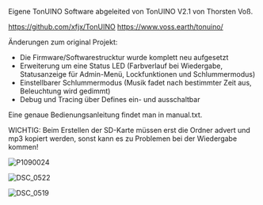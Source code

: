 Eigene TonUINO Software abgeleited von TonUINO V2.1 von Thorsten Voß.

https://github.com/xfjx/TonUINO
https://www.voss.earth/tonuino/

Änderungen zum original Projekt:
  - Die Firmware/Softwarestrucktur wurde komplett neu aufgesetzt
  - Erweiterung um eine Status LED (Farbverlauf bei Wiedergabe, Statusanzeige für Admin-Menü, Lockfunktionen und Schlummermodus)
  - Einstellbarer Schlummermodus (Musik fadet nach bestimmter Zeit aus, Beleuchtung wird gedimmt)
  - Debug und Tracing über Defines ein- und ausschaltbar

Eine genaue Bedienungsanleitung findet man in manual.txt.

WICHTIG: Beim Erstellen der SD-Karte müssen erst die Ordner advert und mp3 kopiert werden, sonst kann es zu Problemen bei der Wiedergabe kommen!

![P1090024](https://user-images.githubusercontent.com/43321402/121665952-08bfbf80-caa9-11eb-8520-40d14c84342b.JPG)

![DSC_0522](https://user-images.githubusercontent.com/43321402/121667535-af589000-caaa-11eb-972b-8ea801f7ec18.JPG)

![DSC_0519](https://user-images.githubusercontent.com/43321402/121667705-da42e400-caaa-11eb-8127-f196a8fbcd10.JPG)
